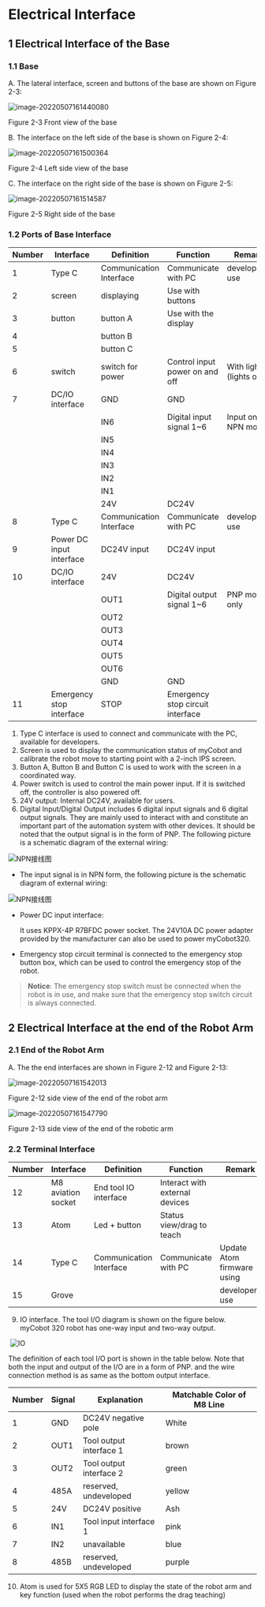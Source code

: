 # Electrical Interface

## 1 Electrical Interface of the Base

### 1.1 Base

A. The lateral interface, screen and buttons of the base are shown on Figure 2-3:

![image-20220507161440080](../../resourse/2-serialproduct/image-20220507161440080.png)

Figure 2-3 Front view of the base

B. The interface on the left side of the base is shown on Figure 2-4:

 ![image-20220507161500364](../../resourse/2-serialproduct/image-20220507161500364.png)

Figure 2-4 Left side view of the base

C. The interface on the right side of the base is shown on Figure 2-5: 

![image-20220507161514587](../../resourse/2-serialproduct/image-20220507161514587.png)

Figure 2-5 Right side of the base

### 1.2 Ports of Base Interface

| **Number** | **Interface**            | Definition              | Function                         | **Remarks**             |
| ---------- | ------------------------ | ----------------------- | -------------------------------- | ----------------------- |
| 1          | Type C                   | Communication Interface | Communicate with PC              | development use         |
| 2          | screen                   | displaying              | Use with buttons                 |                         |
| 3          | button                   | button A                | Use with the display             |                         |
| 4          |                          | button B                |                                  |                         |
| 5          |                          | button C                |                                  |                         |
| 6          | switch                   | switch for power        | Control input power on and off   | With lights (lights on) |
| 7          | DC/IO interface          | GND                     | GND                              |                         |
|            |                          | IN6                     | Digital input signal 1~6         | Input only in NPN mode  |
|            |                          | IN5                     |                                  |                         |
|            |                          | IN4                     |                                  |                         |
|            |                          | IN3                     |                                  |                         |
|            |                          | IN2                     |                                  |                         |
|            |                          | IN1                     |                                  |                         |
|            |                          | 24V                     | DC24V                            |                         |
| 8          | Type C                   | Communication Interface | Communicate with PC              | development use         |
| 9          | Power DC input interface | DC24V input             | DC24V input                      |                         |
| 10         | DC/IO interface          | 24V                     | DC24V                            |                         |
|            |                          | OUT1                    | Digital output signal 1~6        | PNP mode only           |
|            |                          | OUT2                    |                                  |                         |
|            |                          | OUT3                    |                                  |                         |
|            |                          | OUT4                    |                                  |                         |
|            |                          | OUT5                    |                                  |                         |
|            |                          | OUT6                    |                                  |                         |
|            |                          | GND                     | GND                              |                         |
| 11         | Emergency stop interface | STOP                    | Emergency stop circuit interface |                         |

1. Type C interface is used to connect and communicate with the PC, available for developers.
2. Screen is used to display the communication status of myCobot and calibrate the robot move to starting point with a 2-inch IPS screen.
3. Button A, Button B and Button C is used to work with the screen in a coordinated way.
4. Power switch is used to control the main power input. If it is switched off, the controller is also powered off.
5. 24V output: Internal DC24V, available for users.
6. Digital Input/Digital Output includes 6 digital input signals and 6 digital output signals. They are mainly used to interact with and constitute an important part of the automation system with other devices. It should be noted that the output signal is in the form of PNP. The following picture is a schematic diagram of the external wiring:

![NPN接线图](../../resourse/2-serialproduct/opt.jpg)



* The input signal is in NPN form, the following picture is the schematic diagram of external wiring:

![NPN接线图](../../resourse/2-serialproduct/NPN接线图.png)

* Power DC input interface: 

  It uses KPPX-4P R7BFDC power socket. The 24V10A DC power adapter provided by the manufacturer can also be used to power myCobot320.

* Emergency stop circuit terminal is connected to the emergency stop button box, which can be used to control the emergency stop of the robot.

>  **Notice**: The emergency stop switch must be connected when the robot is in use, and make sure that the emergency stop switch circuit is always connected.

## 2 Electrical Interface at the end of the Robot Arm

### 2.1 End of the Robot Arm

A. The the end interfaces are shown in Figure 2-12 and Figure 2-13:

![image-20220507161542013](../../resourse/2-serialproduct/2212-末端正面图.png)

Figure 2-12 side view of the end of the robot arm

![image-20220507161547790](../../resourse/2-serialproduct/2212-末端侧面图.png)

Figure 2-13 side view of the end of the robotic arm

### **2.2 Terminal Interface**

| **Number** | **Interface**      | **Definition**          | **Function**                   | **Remark**                 |
| ---------- | ------------------ | ----------------------- | ------------------------------ | -------------------------- |
| 12         | M8 aviation socket | End tool IO interface   | Interact with external devices |                            |
| 13         | Atom               | Led + button            | Status view/drag to teach      |                            |
| 14         | Type C             | Communication Interface | Communicate with PC            | Update Atom firmware using |
| 15         | Grove              |                         |                                | developers use             |

9. IO interface. The tool I/O diagram is shown on the figure below. myCobot 320 robot has one-way input and two-way output.

​															 ![IO](../../resourse/2-serialproduct/IO.png)			

The definition of each tool I/O port is shown in the table below. Note that both the input and output of the I/O are in a form of PNP. and the wire connection method is as same as the bottom output interface.

| Number | Signal | Explanation             | Matchable Color of M8 Line |
| ------ | ------ | ----------------------- | -------------------------- |
| 1      | GND    | DC24V negative pole     | White                      |
| 2      | OUT1   | Tool output interface 1 | brown                      |
| 3      | OUT2   | Tool output interface 2 | green                      |
| 4      | 485A   | reserved, undeveloped   | yellow                     |
| 5      | 24V    | DC24V positive          | Ash                        |
| 6      | IN1    | Tool input interface 1  | pink                       |
| 7      | IN2    | unavailable             | blue                       |
| 8      | 485B   | reserved, undeveloped   | purple                     |

10. Atom is used for 5X5 RGB LED to display the state of the robot arm and key function (used when the robot performs the drag teaching)

 